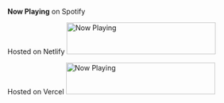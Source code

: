 **Now Playing** on Spotify

Hosted on Netlify
<a href="https://now-playing-lxemily.netlify.app/now-playing?open">
    <img src="https://now-playing-lxemily.netlify.app/now-playing" width="300" height="64" alt="Now Playing">
</a>

Hosted on Vercel
<a href="https://now-playing-profile-lxemily.vercel.app/now-playing?open">
    <img src="https://now-playing-profile-lxemily.vercel.app/now-playing" width="300" height="64" alt="Now Playing">
</a>
